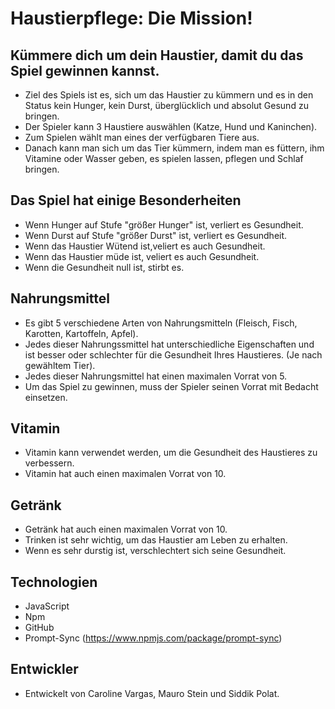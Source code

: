 
# Haustierpflege: Die Mission! 
## Kümmere dich um dein Haustier, damit du das Spiel gewinnen kannst.

* Ziel des Spiels ist es, sich um das Haustier zu kümmern und es in den Status kein Hunger, kein Durst, überglücklich und absolut Gesund zu bringen.
* Der Spieler kann 3 Haustiere auswählen (Katze, Hund und Kaninchen).
* Zum Spielen wählt man eines der verfügbaren Tiere aus.
* Danach kann man sich um das Tier kümmern, indem man es füttern, ihm Vitamine oder Wasser geben, es spielen lassen, pflegen und Schlaf bringen.

## Das Spiel hat einige Besonderheiten

* Wenn Hunger auf Stufe "größer Hunger" ist, verliert es Gesundheit.
* Wenn Durst auf Stufe "größer Durst" ist, verliert es Gesundheit.
* Wenn das Haustier Wütend ist,veliert es auch Gesundheit.
* Wenn das Haustier müde ist, veliert es auch Gesundheit.
* Wenn die Gesundheit null ist, stirbt es.

## Nahrungsmittel
* Es gibt 5 verschiedene Arten von Nahrungsmitteln (Fleisch, Fisch, Karotten, Kartoffeln, Apfel).
* Jedes dieser Nahrungssmittel hat unterschiedliche Eigenschaften und ist besser oder schlechter für die Gesundheit Ihres Haustieres. (Je nach gewähltem Tier).
* Jedes dieser Nahrungsmittel hat einen maximalen Vorrat von 5.
* Um das Spiel zu gewinnen, muss der Spieler seinen Vorrat mit Bedacht einsetzen.

## Vitamin
* Vitamin kann verwendet werden, um die Gesundheit des Haustieres zu verbessern.
* Vitamin hat auch einen maximalen Vorrat von 10.

## Getränk
* Getränk hat auch einen maximalen Vorrat von 10.
* Trinken ist sehr wichtig, um das Haustier am Leben zu erhalten.
* Wenn es sehr durstig ist, verschlechtert sich seine Gesundheit.

## Technologien
* JavaScript
* Npm
* GitHub
* Prompt-Sync (https://www.npmjs.com/package/prompt-sync)

## Entwickler
* Entwickelt von Caroline Vargas, Mauro Stein und Siddik Polat.

